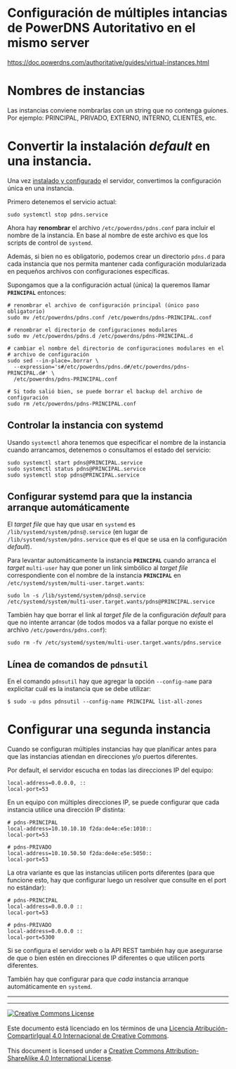 # Configuración de múltiples intancias de PowerDNS Autoritativo en el mismo server

https://doc.powerdns.com/authoritative/guides/virtual-instances.html

# Nombres de instancias
Las instancias conviene nombrarlas con un string que no contenga guíones.
Por ejemplo: PRINCIPAL, PRIVADO, EXTERNO, INTERNO, CLIENTES, etc.

# Convertir la instalación _default_ en una instancia.
Una vez [instalado y configurado](pdns-instalacion.md) el servidor, convertimos
la configuración única en una instancia.

Primero detenemos el servicio actual:
```
sudo systemctl stop pdns.service
```
Ahora hay **renombrar** el archivo `/etc/powerdns/pdns.conf` para incluir el
nombre de la instancia. En base al nombre de este archivo es que los scripts
de control de `systemd`.

Además, si bien no es obligatorio, podemos crear un directorio `pdns.d` para
cada instancia que nos permita mantener cada configuración modularizada en
pequeños archivos con configuraciones específicas.

Supongamos que a la configuración actual (única) la queremos llamar
**`PRINCIPAL`** entonces:

```
# renombrar el archivo de configuración principal (único paso obligatorio)
sudo mv /etc/powerdns/pdns.conf /etc/powerdns/pdns-PRINCIPAL.conf

# renombrar el directorio de configuraciones modulares
sudo mv /etc/powerdns/pdns.d /etc/powerdns/pdns-PRINCIPAL.d

# cambiar el nombre del directorio de configuraciones modulares en el
# archivo de configuración
sudo sed --in-place=.borrar \
  --expression='s#/etc/powerdns/pdns.d#/etc/powerdns/pdns-PRINCIPAL.d#' \
  /etc/powerdns/pdns-PRINCIPAL.conf

# Si todo salió bien, se puede borrar el backup del archivo de configuración
sudo rm /etc/powerdns/pdns-PRINCIPAL.conf
```

## Controlar la instancia con systemd

Usando `systemctl` ahora tenemos que especificar el nombre de la instancia
cuando arrancamos, detenemos o consultamos el estado del servicio:
```
sudo systemctl start pdns@PRINCIPAL.service
sudo systemctl status pdns@PRINCIPAL.service
sudo systemctl stop pdns@PRINCIPAL.service
```

## Configurar systemd para que la instancia arranque automáticamente

El _target file_ que hay que usar en `systemd` es 
`/lib/systemd/system/pdns@.service` (en lugar de 
`/lib/systemd/system/pdns.service` que es el que se usa en la configuración
_default_).

Para levantar automáticamente la instancia **`PRINCIPAL`** cuando arranca
el _target_  `multi-user` hay que poner un link simbólico al _target file_
correspondiente con el nombre de la instancia **`PRINCIPAL`** en
`/etc/systemd/system/multi-user.target.wants`:
```
sudo ln -s /lib/systemd/system/pdns@.service /etc/systemd/system/multi-user.target.wants/pdns@PRINCIPAL.service
```

También hay que borrar el link al _target file_ de la configuración _default_
para que no intente arrancar (de todos modos va a fallar porque no existe el
archivo `/etc/powerdns/pdns.conf`):
```
sudo rm -fv /etc/systemd/system/multi-user.target.wants/pdns.service
```
## Línea de comandos de `pdnsutil`

En el comando `pdnsutil` hay que agregar la opción `--config-name` para
explicitar cuál es la instancia que se debe utilizar:
```
$ sudo -u pdns pdnsutil --config-name PRINCIPAL list-all-zones
```

# Configurar una segunda instancia

Cuando se configuran múltiples instancias hay que planificar antes para que
las instancias atiendan en direcciones y/o puertos diferentes.

Por default, el servidor escucha en todas las direcciones IP del equipo:
```
local-address=0.0.0.0, ::
local-port=53
```

En un equipo con múltiples direcciones IP, se puede configurar que cada
instancia utilice una dirección IP distinta:
```
# pdns-PRINCIPAL
local-address=10.10.10.10 f2da:de4e:e5e:1010::
local-port=53
```
```
# pdns-PRIVADO
local-address=10.10.50.50 f2da:de4e:e5e:5050::
local-port=53
```

La otra variante es que las instancias utilicen ports diferentes (para que
funcione esto, hay que configurar luego un resolver que consulte en el port
no estándar):
```
# pdns-PRINCIPAL
local-address=0.0.0.0 ::
local-port=53
```
```
# pdns-PRIVADO
local-address=0.0.0.0 ::
local-port=5300
```

Si se configura el servidor web o la API REST también hay que asegurarse de que
o bien estén en direcciones IP diferentes o que utilicen ports diferentes.

También hay que configurar para que _cada_ instancia arranque automáticamente
en `systemd`.

___
<!-- LICENSE -->
___
<a rel="licencia" href="http://creativecommons.org/licenses/by-sa/4.0/deed.es">
<img alt="Creative Commons License" style="border-width:0"
src="https://i.creativecommons.org/l/by-sa/4.0/88x31.png" /></a>
<br /><br />
Este documento está licenciado en los términos de una <a rel="licencia"
href="http://creativecommons.org/licenses/by-sa/4.0/deed.es">
Licencia Atribución-CompartirIgual 4.0 Internacional de Creative Commons</a>.
<br /><br />
This document is licensed under a <a rel="license" 
href="http://creativecommons.org/licenses/by-sa/4.0/deed.en">
Creative Commons Attribution-ShareAlike 4.0 International License</a>.
<!-- END --> 

